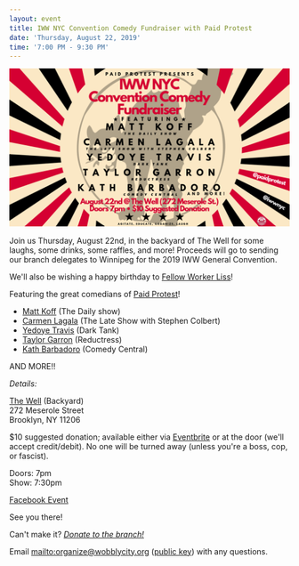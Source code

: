 ```yaml
---
layout: event
title: IWW NYC Convention Comedy Fundraiser with Paid Protest
date: 'Thursday, August 22, 2019'
time: '7:00 PM - 9:30 PM'
---
```

![](/assets/uploads/paid-protest.png)

Join us Thursday, August 22nd, in the backyard of The Well for some laughs, some drinks, some raffles, and more! Proceeds will go to sending our branch delegates to Winnipeg for the 2019 IWW General Convention.

We'll also be wishing a happy birthday to [Fellow Worker Liss](https://twitter.com/tankandfile)!

Featuring the great comedians of [Paid Protest](https://twitter.com/paidprotest)!

- [Matt Koff](https://twitter.com/mattkoff) (The Daily show)
- [Carmen Lagala](https://twitter.com/CarmenLagala) (The Late Show with Stephen Colbert)
- [Yedoye Travis](https://twitter.com/ProfessorDoye) (Dark Tank)
- [Taylor Garron](https://twitter.com/casualafro) (Reductress)
- [Kath Barbadoro](https://twitter.com/kathbarbadoro) (Comedy Central)

AND MORE!!

*Details:*

[The Well](https://thewellbrooklyn.com) (Backyard)  
272 Meserole Street  
Brooklyn, NY 11206

$10 suggested donation; available either via [Eventbrite](https://www.eventbrite.com/e/iww-nyc-convention-comedy-fundraiser-with-paid-protest-tickets-69055688423) or at the door (we'll accept credit/debit). No one will be turned away (unless you're a boss, cop, or fascist).

Doors: 7pm  
Show: 7:30pm

[Facebook Event](https://www.facebook.com/events/495434544551129/)

See you there!

Can't make it? [*Donate to the branch!*](https://wobblycity.org/donate)

Email <mailto:organize@wobblycity.org> ([public key](/assets/keys/publickey.organize@wobblycity.org.asc)) with any questions.
